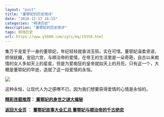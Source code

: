 ```yaml
---
layout: "post"
title: "董鄂妃的历史简评"
date: "2018-12-17 16:15"
categories: "明清历史"
description: "董鄂妃的历史简评"
tags: 明清历史
url: https://www.y5000.com/zgls/mq/19350.html
---
```






集万千宠爱于一身的董鄂妃，年纪轻轻就香消玉殒，实在可惜。董鄂妃温柔贤淑，娇俏妩媚，宠冠六宫，与顺治帝的爱情，在帝王的生活里是一朵奇葩，自古以来痴情的女人多如天上的星星，但是为爱痴狂的皇帝就如天上的月亮，只有这一个，大概是董鄂妃的早逝，造就了这一段爱情的永恒。

![](https://img.y5000.com/uploads/allimg/170417/6-1F41F9162E41.jpg)

这种永恒，让现代人为之感喟不已，因为我们想要获得爱情的心情是永恒的。

**[精彩连载推荐](https://www.y5000.com/zgls/mq/19352.html)：[
董鄂妃的身世之谜大揭秘](https://www.y5000.com/zgls/mq/19352.html)**

**[返回大全页](https://www.y5000.com/zgls/mq/19366.html)** ： **[董鄂妃故事大全汇总
董鄂妃与顺治帝的千古绝恋](https://www.y5000.com/zgls/mq/19366.html)**
